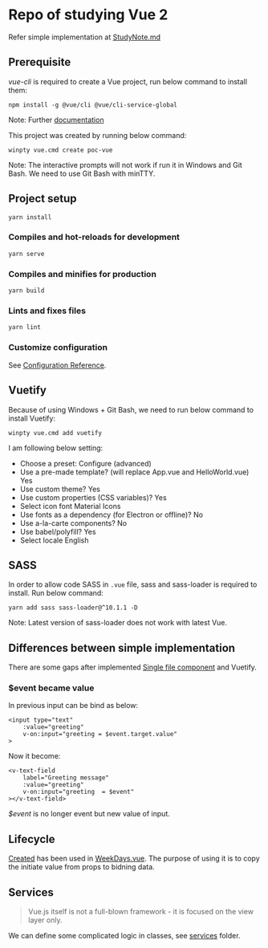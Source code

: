 # Repo of studying Vue 2

Refer simple implementation at [StudyNote.md](StudyNote.md)

## Prerequisite

*vue-cli* is required to create a Vue project, run below command to install them:

```
npm install -g @vue/cli @vue/cli-service-global
```

Note: Further [documentation](https://cli.vuejs.org/guide/prototyping.html)

This project was created by running below command:

```
winpty vue.cmd create poc-vue
```

Note: The interactive prompts will not work if run it in Windows and Git Bash. We need to use Git Bash with minTTY.

## Project setup
```
yarn install
```

### Compiles and hot-reloads for development
```
yarn serve
```

### Compiles and minifies for production
```
yarn build
```

### Lints and fixes files
```
yarn lint
```

### Customize configuration
See [Configuration Reference](https://cli.vuejs.org/config/).


## Vuetify

Because of using Windows + Git Bash, we need to run below command to install Vuetify:

```
winpty vue.cmd add vuetify
```

I am following below setting:
* Choose a preset: Configure (advanced)
* Use a pre-made template? (will replace App.vue and HelloWorld.vue) Yes
* Use custom theme? Yes
* Use custom properties (CSS variables)? Yes
* Select icon font Material Icons
* Use fonts as a dependency (for Electron or offline)? No
* Use a-la-carte components? No
* Use babel/polyfill? Yes
* Select locale English

## SASS

In order to allow code SASS in ```.vue``` file, sass and sass-loader is required to install. Run below command:

```
yarn add sass sass-loader@^10.1.1 -D
```

Note: Latest version of sass-loader does not work with latest Vue.

## Differences between simple implementation

There are some gaps after implemented [Single file component](https://vuejs.org/v2/guide/single-file-components.html) and Vuetify.

### $event became value

In previous input can be bind as below:

```
<input type="text" 
    :value="greeting"
    v-on:input="greeting = $event.target.value"
>
```

Now it become:

```
<v-text-field
    label="Greeting message"
    :value="greeting"
    v-on:input="greeting  = $event"
></v-text-field>

```

*$event* is no longer event but new value of input.

## Lifecycle

[Created](https://v3.vuejs.org/api/options-lifecycle-hooks.html#created) has been used in [WeekDays.vue](./components/WekDays.vue). The purpose of using it is to copy the initiate value from props to bidning data.

## Services

> Vue.js itself is not a full-blown framework - it is focused on the view layer only.

We can define some complicated logic in classes, see [services](./src/services) folder.
